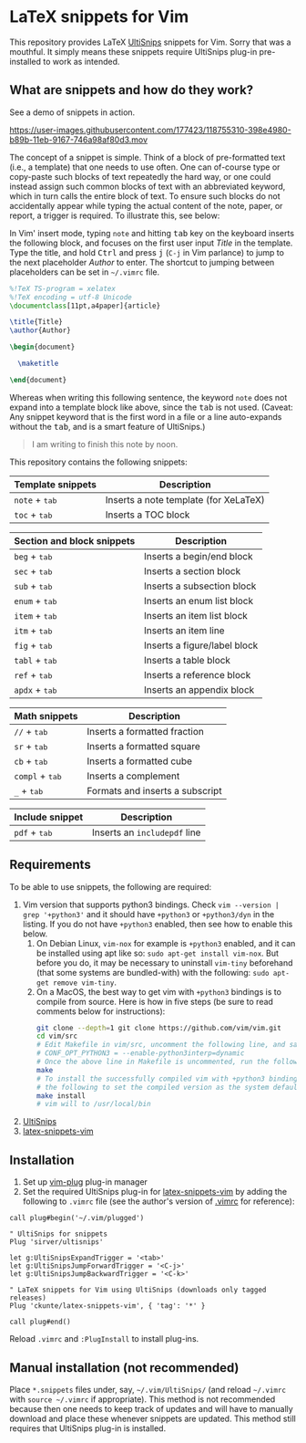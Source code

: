 # LaTeX snippets for Vim

This repository provides LaTeX [UltiSnips][us] snippets for Vim. Sorry that was a mouthful. It simply means these snippets require UltiSnips plug-in pre-installed to work as intended.

## What are snippets and how do they work?

See a demo of snippets in action.

https://user-images.githubusercontent.com/177423/118755310-398e4980-b89b-11eb-9167-746a98af80d3.mov

The concept of a snippet is simple. Think of a block of pre-formatted text (i.e., a template) that one needs to use often. One can of-course type or copy-paste such blocks of text repeatedly the hard way, or one could instead assign such common blocks of text with an abbreviated keyword, which in turn calls the entire block of text. To ensure such blocks do not accidentally appear while typing the actual content of the note, paper, or report, a trigger is required. To illustrate this, see below:

In Vim' insert mode, typing `note` and hitting <kbd>tab</kbd> key on the keyboard inserts the following block, and focuses on the first user input _Title_ in the template. Type the title, and hold <kbd>Ctrl</kbd> and press <kbd>j</kbd> (`C-j` in Vim parlance) to jump to the next placeholder _Author_ to enter. The shortcut to jumping between placeholders can be set in `~/.vimrc` file. 

```latex
%!TeX TS-program = xelatex
%!TeX encoding = utf-8 Unicode
\documentclass[11pt,a4paper]{article}

\title{Title}
\author{Author}

\begin{document}

  \maketitle

\end{document}
```

Whereas when writing this following sentence, the keyword `note` does not expand into a template block like above, since the <kbd>tab</kbd> is not used. (Caveat: Any snippet keyword that is the first word in a file or a line auto-expands without the <kbd>tab</kbd>, and is a smart feature of UltiSnips.)

> I am writing to finish this note by noon.

This repository contains the following snippets:

| Template snippets          | Description                           |
| -------------------------- | ------------------------------------- |
| `note` + <kbd>tab</kbd>    | Inserts a note template (for XeLaTeX) |
| `toc` + <kbd>tab</kbd>     | Inserts a TOC block                   |

| Section and block snippets | Description                           |
| -------------------------- | ------------------------------------- |
| `beg` + <kbd>tab</kbd>     | Inserts a begin/end block             |
| `sec` + <kbd>tab</kbd>     | Inserts a section block               |
| `sub` + <kbd>tab</kbd>     | Inserts a subsection block            |
| `enum` + <kbd>tab</kbd>    | Inserts an enum list block            |
| `item` + <kbd>tab</kbd>    | Inserts an item list block            |
| `itm` + <kbd>tab</kbd>     | Inserts an item line                  |
| `fig` + <kbd>tab</kbd>     | Inserts a figure/label block          |
| `tabl` + <kbd>tab</kbd>    | Inserts a table block                 |
| `ref` + <kbd>tab</kbd>     | Inserts a reference block             |
| `apdx` + <kbd>tab</kbd>    | Inserts an appendix block             |

| Math snippets              | Description                           |
| -------------------------- | ------------------------------------- |
| `//` + <kbd>tab</kbd>      | Inserts a formatted fraction          |
| `sr` + <kbd>tab</kbd>      | Inserts a formatted square            |
| `cb` + <kbd>tab</kbd>      | Inserts a formatted cube              |
| `compl` + <kbd>tab</kbd>   | Inserts a complement                  |
| `_` + <kbd>tab</kbd>       | Formats and inserts a subscript       |

| Include snippet            | Description                           |
| -------------------------- | ------------------------------------- |
| `pdf` + <kbd>tab</kbd>     | Inserts an `includepdf` line          |

## Requirements

To be able to use snippets, the following are required: 

1. Vim version that supports python3 bindings. Check `vim --version | grep '+python3'` and it should have `+python3` or `+python3/dyn` in the listing. If you do not have `+python3` enabled, then see how to enable this below.
    1. On Debian Linux, `vim-nox` for example is `+python3` enabled, and it can be installed using apt like so: `sudo apt-get install vim-nox`. But before you do, it may be necessary to uninstall `vim-tiny` beforehand (that some systems are bundled-with) with the following: `sudo apt-get remove vim-tiny`.
    2. On a MacOS, the best way to get vim with `+python3` bindings is to compile from source. Here is how in five steps (be sure to read comments below for instructions):
        ```bash
        git clone --depth=1 git clone https://github.com/vim/vim.git
        cd vim/src
        # Edit Makefile in vim/src, uncomment the following line, and save it
        # CONF_OPT_PYTHON3 = --enable-python3interp=dynamic
        # Once the above line in Makefile is uncommented, run the following
        make
        # To install the successfully compiled vim with +python3 bindings, run
        # the following to set the compiled version as the system default.
        make install
        # vim will to /usr/local/bin
        ```
2. [UltiSnips][us] 
3. [latex-snippets-vim][ck]

## Installation

1. Set up [vim-plug][vp] plug-in manager
2. Set the required UltiSnips plug-in for [latex-snippets-vim][ck] by adding the following to `.vimrc` file (see the author's version of [.vimrc][rc] for reference):

```vim
call plug#begin('~/.vim/plugged')

" UltiSnips for snippets
Plug 'sirver/ultisnips'

let g:UltiSnipsExpandTrigger = '<tab>'
let g:UltiSnipsJumpForwardTrigger = '<C-j>'
let g:UltiSnipsJumpBackwardTrigger = '<C-k>'

" LaTeX snippets for Vim using UltiSnips (downloads only tagged releases)
Plug 'ckunte/latex-snippets-vim', { 'tag': '*' }

call plug#end()
```

Reload `.vimrc` and `:PlugInstall` to install plug-ins.

## Manual installation (not recommended)

Place `*.snippets` files under, say, `~/.vim/UltiSnips/` (and reload `~/.vimrc` with `source ~/.vimrc` if appropriate). This method is not recommended because then one needs to keep track of updates and will have to manually download and place these whenever snippets are updated. This method still requires that UltiSnips plug-in is installed.

[us]: https://github.com/SirVer/ultisnips
[vp]: https://github.com/junegunn/vim-plug
[ck]: https://github.com/ckunte/latex-snippets-vim
[rc]: https://github.com/ckunte/dotfiles/blob/master/.vimrc
